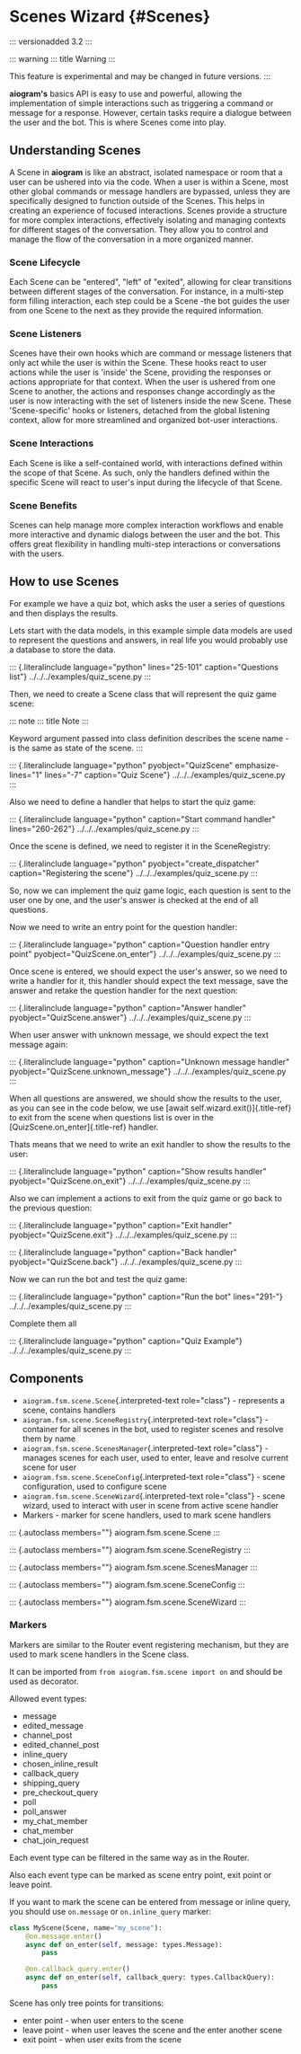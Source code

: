# Scenes Wizard {#Scenes}

::: versionadded
3.2
:::

::: warning
::: title
Warning
:::

This feature is experimental and may be changed in future versions.
:::

**aiogram\'s** basics API is easy to use and powerful, allowing the
implementation of simple interactions such as triggering a command or
message for a response. However, certain tasks require a dialogue
between the user and the bot. This is where Scenes come into play.

## Understanding Scenes

A Scene in **aiogram** is like an abstract, isolated namespace or room
that a user can be ushered into via the code. When a user is within a
Scene, most other global commands or message handlers are bypassed,
unless they are specifically designed to function outside of the Scenes.
This helps in creating an experience of focused interactions. Scenes
provide a structure for more complex interactions, effectively isolating
and managing contexts for different stages of the conversation. They
allow you to control and manage the flow of the conversation in a more
organized manner.

### Scene Lifecycle

Each Scene can be \"entered\", \"left\" of \"exited\", allowing for
clear transitions between different stages of the conversation. For
instance, in a multi-step form filling interaction, each step could be a
Scene -the bot guides the user from one Scene to the next as they
provide the required information.

### Scene Listeners

Scenes have their own hooks which are command or message listeners that
only act while the user is within the Scene. These hooks react to user
actions while the user is \'inside\' the Scene, providing the responses
or actions appropriate for that context. When the user is ushered from
one Scene to another, the actions and responses change accordingly as
the user is now interacting with the set of listeners inside the new
Scene. These \'Scene-specific\' hooks or listeners, detached from the
global listening context, allow for more streamlined and organized
bot-user interactions.

### Scene Interactions

Each Scene is like a self-contained world, with interactions defined
within the scope of that Scene. As such, only the handlers defined
within the specific Scene will react to user\'s input during the
lifecycle of that Scene.

### Scene Benefits

Scenes can help manage more complex interaction workflows and enable
more interactive and dynamic dialogs between the user and the bot. This
offers great flexibility in handling multi-step interactions or
conversations with the users.

## How to use Scenes

For example we have a quiz bot, which asks the user a series of
questions and then displays the results.

Lets start with the data models, in this example simple data models are
used to represent the questions and answers, in real life you would
probably use a database to store the data.

::: {.literalinclude language="python" lines="25-101" caption="Questions list"}
../../../examples/quiz_scene.py
:::

Then, we need to create a Scene class that will represent the quiz game
scene:

::: note
::: title
Note
:::

Keyword argument passed into class definition describes the scene name -
is the same as state of the scene.
:::

::: {.literalinclude language="python" pyobject="QuizScene" emphasize-lines="1" lines="-7" caption="Quiz Scene"}
../../../examples/quiz_scene.py
:::

Also we need to define a handler that helps to start the quiz game:

::: {.literalinclude language="python" caption="Start command handler" lines="260-262"}
../../../examples/quiz_scene.py
:::

Once the scene is defined, we need to register it in the SceneRegistry:

::: {.literalinclude language="python" pyobject="create_dispatcher" caption="Registering the scene"}
../../../examples/quiz_scene.py
:::

So, now we can implement the quiz game logic, each question is sent to
the user one by one, and the user\'s answer is checked at the end of all
questions.

Now we need to write an entry point for the question handler:

::: {.literalinclude language="python" caption="Question handler entry point" pyobject="QuizScene.on_enter"}
../../../examples/quiz_scene.py
:::

Once scene is entered, we should expect the user\'s answer, so we need
to write a handler for it, this handler should expect the text message,
save the answer and retake the question handler for the next question:

::: {.literalinclude language="python" caption="Answer handler" pyobject="QuizScene.answer"}
../../../examples/quiz_scene.py
:::

When user answer with unknown message, we should expect the text message
again:

::: {.literalinclude language="python" caption="Unknown message handler" pyobject="QuizScene.unknown_message"}
../../../examples/quiz_scene.py
:::

When all questions are answered, we should show the results to the user,
as you can see in the code below, we use [await
self.wizard.exit()]{.title-ref} to exit from the scene when questions
list is over in the [QuizScene.on_enter]{.title-ref} handler.

Thats means that we need to write an exit handler to show the results to
the user:

::: {.literalinclude language="python" caption="Show results handler" pyobject="QuizScene.on_exit"}
../../../examples/quiz_scene.py
:::

Also we can implement a actions to exit from the quiz game or go back to
the previous question:

::: {.literalinclude language="python" caption="Exit handler" pyobject="QuizScene.exit"}
../../../examples/quiz_scene.py
:::

::: {.literalinclude language="python" caption="Back handler" pyobject="QuizScene.back"}
../../../examples/quiz_scene.py
:::

Now we can run the bot and test the quiz game:

::: {.literalinclude language="python" caption="Run the bot" lines="291-"}
../../../examples/quiz_scene.py
:::

Complete them all

::: {.literalinclude language="python" caption="Quiz Example"}
../../../examples/quiz_scene.py
:::

## Components

-   `aiogram.fsm.scene.Scene`{.interpreted-text role="class"} -
    represents a scene, contains handlers
-   `aiogram.fsm.scene.SceneRegistry`{.interpreted-text role="class"} -
    container for all scenes in the bot, used to register scenes and
    resolve them by name
-   `aiogram.fsm.scene.ScenesManager`{.interpreted-text role="class"} -
    manages scenes for each user, used to enter, leave and resolve
    current scene for user
-   `aiogram.fsm.scene.SceneConfig`{.interpreted-text role="class"} -
    scene configuration, used to configure scene
-   `aiogram.fsm.scene.SceneWizard`{.interpreted-text role="class"} -
    scene wizard, used to interact with user in scene from active scene
    handler
-   Markers - marker for scene handlers, used to mark scene handlers

::: {.autoclass members=""}
aiogram.fsm.scene.Scene
:::

::: {.autoclass members=""}
aiogram.fsm.scene.SceneRegistry
:::

::: {.autoclass members=""}
aiogram.fsm.scene.ScenesManager
:::

::: {.autoclass members=""}
aiogram.fsm.scene.SceneConfig
:::

::: {.autoclass members=""}
aiogram.fsm.scene.SceneWizard
:::

### Markers

Markers are similar to the Router event registering mechanism, but they
are used to mark scene handlers in the Scene class.

It can be imported from `from aiogram.fsm.scene import on` and should be
used as decorator.

Allowed event types:

-   message
-   edited_message
-   channel_post
-   edited_channel_post
-   inline_query
-   chosen_inline_result
-   callback_query
-   shipping_query
-   pre_checkout_query
-   poll
-   poll_answer
-   my_chat_member
-   chat_member
-   chat_join_request

Each event type can be filtered in the same way as in the Router.

Also each event type can be marked as scene entry point, exit point or
leave point.

If you want to mark the scene can be entered from message or inline
query, you should use `on.message` or `on.inline_query` marker:

``` python
class MyScene(Scene, name="my_scene"):
    @on.message.enter()
    async def on_enter(self, message: types.Message):
        pass

    @on.callback_query.enter()
    async def on_enter(self, callback_query: types.CallbackQuery):
        pass
```

Scene has only tree points for transitions:

-   enter point - when user enters to the scene
-   leave point - when user leaves the scene and the enter another scene
-   exit point - when user exits from the scene
